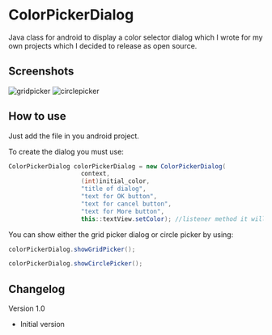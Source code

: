 # ColorPickerDialog
Java class for android to display a color selector dialog which I wrote for my own projects which I decided to release as open source.


## Screenshots
![gridpicker](https://user-images.githubusercontent.com/14188843/129220433-6db38ad0-c48d-4eb6-92b9-2d8ae96a975f.jpg) ![circlepicker](https://user-images.githubusercontent.com/14188843/129220481-3c249246-04b9-480b-88eb-74d476ef0496.jpg)

## How to use
Just add the file in you android project.

To create the dialog you must use:

```java
ColorPickerDialog colorPickerDialog = new ColorPickerDialog(
                    context,
                    (int)initial_color,
                    "title of dialog",
                    "text for OK button",
                    "text for cancel button",
                    "text for More button",
                    this::textView.setColor); //listener method it will pass the selected color as int
```

You can show either the grid picker dialog or circle picker by using:

```java
colorPickerDialog.showGridPicker();

colorPickerDialog.showCirclePicker();
```

## Changelog

Version 1.0
* Initial version
